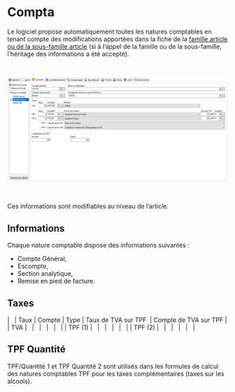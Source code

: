 # Compta


Le logiciel propose automatiquement toutes les natures comptables en tenant compte des modifications apportées dans la fiche de la [famille article ou de la sous-famille article](../../../2/FamilleArticles.md) (si à l’appel de la famille ou de la sous-famille, l’héritage des informations a été accepté).


 


![](OngletCompta.png)


 


Ces informations sont modifiables au niveau de l’article.


## Informations


Chaque nature comptable dispose des informations suivantes :


* Compte Général,
* Escompte,
* Section analytique,
* Remise en pied de facture.


## Taxes











|   | Taux  | Compte  | Type  | Taux de TVA sur TPF  | Compte de TVA sur TPF |
| TVA |   |   |   |   |   |
| TPF (1) |   |   |   |   |   |
| TPF (2) |   |   |   |   |   |


## TPF Quantité


TPF/Quantité 1 et TPF Quantité 2 sont utilisés dans les formules de calcul des natures comptables TPF pour les taxes complémentaires (taxes sur les alcools).


